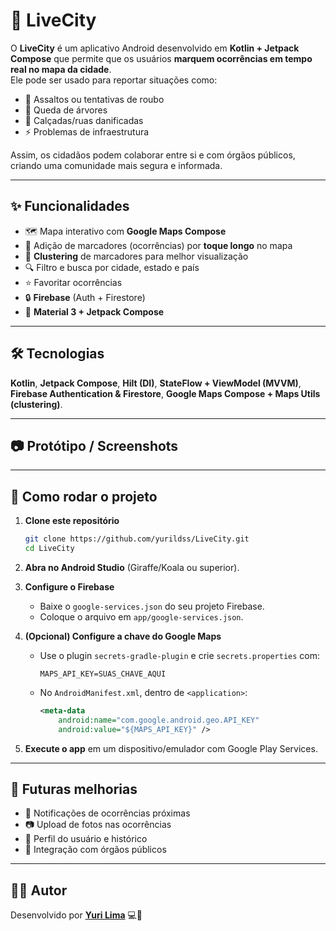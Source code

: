 # 🌆 LiveCity

O **LiveCity** é um aplicativo Android desenvolvido em **Kotlin + Jetpack Compose** que permite que os usuários **marquem ocorrências em tempo real no mapa da cidade**.  
Ele pode ser usado para reportar situações como:  
- 🚨 Assaltos ou tentativas de roubo  
- 🌳 Queda de árvores  
- 🚧 Calçadas/ruas danificadas  
- ⚡ Problemas de infraestrutura  

Assim, os cidadãos podem colaborar entre si e com órgãos públicos, criando uma comunidade mais segura e informada.  

---

## ✨ Funcionalidades
- 🗺️ Mapa interativo com **Google Maps Compose**  
- 📍 Adição de marcadores (ocorrências) por **toque longo** no mapa  
- 📌 **Clustering** de marcadores para melhor visualização  
- 🔍 Filtro e busca por cidade, estado e país  
- ⭐ Favoritar ocorrências  
- 🔒 **Firebase** (Auth + Firestore)  
- 🎨 **Material 3 + Jetpack Compose**  

---

## 🛠️ Tecnologias
**Kotlin**, **Jetpack Compose**, **Hilt (DI)**, **StateFlow + ViewModel (MVVM)**,  
**Firebase Authentication & Firestore**, **Google Maps Compose + Maps Utils (clustering)**.

---

## 📷 Protótipo / Screenshots
---

## 🚀 Como rodar o projeto

1. **Clone este repositório**
    
    ```bash
    git clone https://github.com/yurildss/LiveCity.git
    cd LiveCity
    ```

2. **Abra no Android Studio** (Giraffe/Koala ou superior).

3. **Configure o Firebase**
   - Baixe o `google-services.json` do seu projeto Firebase.
   - Coloque o arquivo em `app/google-services.json`.

4. **(Opcional) Configure a chave do Google Maps**
   - Use o plugin `secrets-gradle-plugin` e crie `secrets.properties` com:
     ```
     MAPS_API_KEY=SUAS_CHAVE_AQUI
     ```
   - No `AndroidManifest.xml`, dentro de `<application>`:
     ```xml
     <meta-data
         android:name="com.google.android.geo.API_KEY"
         android:value="${MAPS_API_KEY}" />
     ```

5. **Execute o app** em um dispositivo/emulador com Google Play Services.

---

## 📌 Futuras melhorias
- 🔔 Notificações de ocorrências próximas  
- 📷 Upload de fotos nas ocorrências  
- 👥 Perfil do usuário e histórico  
- 🏢 Integração com órgãos públicos  

---

## 👨‍💻 Autor
Desenvolvido por [**Yuri Lima**](https://github.com/yurildss) 💻🎸
